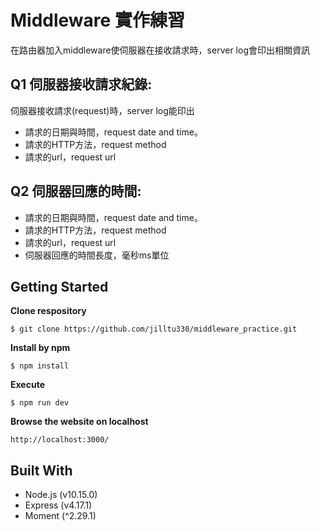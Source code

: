 # Middleware 實作練習
在路由器加入middleware使伺服器在接收請求時，server log會印出相關資訊

## Q1 伺服器接收請求紀錄:
伺服器接收請求(request)時，server log能印出
* 請求的日期與時間，request date and time。
* 請求的HTTP方法，request method
* 請求的url，request url

## Q2 伺服器回應的時間:
* 請求的日期與時間，request date and time。
* 請求的HTTP方法，request method
* 請求的url，request url
* 伺服器回應的時間長度，毫秒ms單位


## Getting Started
**Clone respository**
```
$ git clone https://github.com/jilltu330/middleware_practice.git
```
**Install by npm**
```
$ npm install
```
**Execute**
```
$ npm run dev
```
**Browse the website on localhost**
```
http://localhost:3000/
```

## Built With
* Node.js (v10.15.0)
* Express (v4.17.1)
* Moment (^2.29.1)